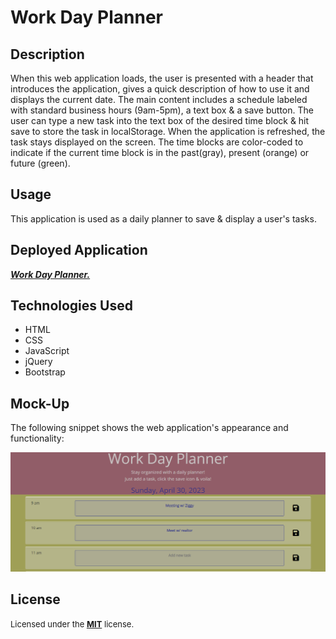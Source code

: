 # Work Day Planner

## Description

When this web application loads, the user is presented with a header that introduces the application, gives a quick description of how to use it and displays the current date. The main content includes a schedule labeled with standard business hours (9am-5pm), a text box & a save button. The user can type a new task into the text box of the desired time block & hit save to store the task in localStorage. When the application is refreshed, the task stays displayed on the screen. The time blocks are color-coded to indicate if the current time block is in the past(gray), present (orange) or future (green).

## Usage

This application is used as a daily planner to save & display a user's tasks.

## Deployed Application
<a href="https://techmack92.github.io/work-day-planner/">***Work Day Planner.***</a>

## Technologies Used
+ HTML
+ CSS
+ JavaScript
+ jQuery
+ Bootstrap


## Mock-Up

The following snippet shows the web application's appearance and functionality:

![Screenshot of planner.](./assets/images/planner.png)

## License

<font size="2"> Licensed under the <a href="https://github.com/techmack92/work-day-planner/main/LICENSE"> **MIT**</a> license.</font>